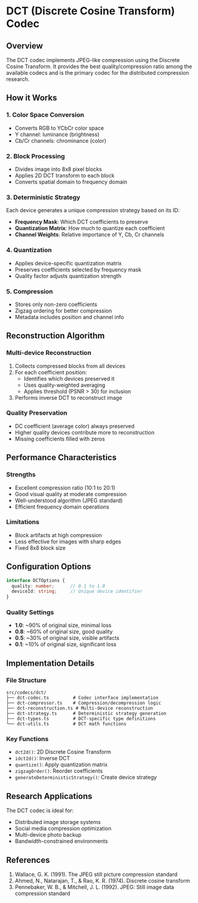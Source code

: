 # DCT (Discrete Cosine Transform) Codec

## Overview

The DCT codec implements JPEG-like compression using the Discrete Cosine Transform. It provides the best quality/compression ratio among the available codecs and is the primary codec for the distributed compression research.

## How it Works

### 1. Color Space Conversion
- Converts RGB to YCbCr color space
- Y channel: luminance (brightness)
- Cb/Cr channels: chrominance (color)

### 2. Block Processing
- Divides image into 8x8 pixel blocks
- Applies 2D DCT transform to each block
- Converts spatial domain to frequency domain

### 3. Deterministic Strategy
Each device generates a unique compression strategy based on its ID:
- **Frequency Mask**: Which DCT coefficients to preserve
- **Quantization Matrix**: How much to quantize each coefficient
- **Channel Weights**: Relative importance of Y, Cb, Cr channels

### 4. Quantization
- Applies device-specific quantization matrix
- Preserves coefficients selected by frequency mask
- Quality factor adjusts quantization strength

### 5. Compression
- Stores only non-zero coefficients
- Zigzag ordering for better compression
- Metadata includes position and channel info

## Reconstruction Algorithm

### Multi-device Reconstruction
1. Collects compressed blocks from all devices
2. For each coefficient position:
   - Identifies which devices preserved it
   - Uses quality-weighted averaging
   - Applies threshold (PSNR > 30) for inclusion
3. Performs inverse DCT to reconstruct image

### Quality Preservation
- DC coefficient (average color) always preserved
- Higher quality devices contribute more to reconstruction
- Missing coefficients filled with zeros

## Performance Characteristics

### Strengths
- Excellent compression ratio (10:1 to 20:1)
- Good visual quality at moderate compression
- Well-understood algorithm (JPEG standard)
- Efficient frequency domain operations

### Limitations
- Block artifacts at high compression
- Less effective for images with sharp edges
- Fixed 8x8 block size

## Configuration Options

```typescript
interface DCTOptions {
  quality: number;      // 0.1 to 1.0
  deviceId: string;     // Unique device identifier
}
```

### Quality Settings
- **1.0**: ~90% of original size, minimal loss
- **0.8**: ~60% of original size, good quality
- **0.5**: ~30% of original size, visible artifacts
- **0.1**: ~10% of original size, significant loss

## Implementation Details

### File Structure
```
src/codecs/dct/
├── dct-codec.ts         # Codec interface implementation
├── dct-compressor.ts    # Compression/decompression logic
├── dct-reconstruction.ts # Multi-device reconstruction
├── dct-strategy.ts      # Deterministic strategy generation
├── dct-types.ts         # DCT-specific type definitions
└── dct-utils.ts         # DCT math functions
```

### Key Functions
- `dct2d()`: 2D Discrete Cosine Transform
- `idct2d()`: Inverse DCT
- `quantize()`: Apply quantization matrix
- `zigzagOrder()`: Reorder coefficients
- `generateDeterministicStrategy()`: Create device strategy

## Research Applications

The DCT codec is ideal for:
- Distributed image storage systems
- Social media compression optimization
- Multi-device photo backup
- Bandwidth-constrained environments

## References

1. Wallace, G. K. (1991). The JPEG still picture compression standard
2. Ahmed, N., Natarajan, T., & Rao, K. R. (1974). Discrete cosine transform
3. Pennebaker, W. B., & Mitchell, J. L. (1992). JPEG: Still image data compression standard